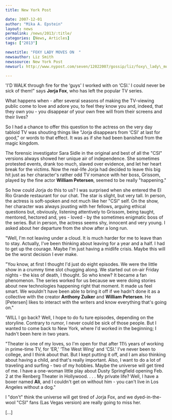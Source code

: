 ```yaml
---
title: New York Post

date: 2007-12-01
author: "Mika A. Epstein"
layout: news
permalink: /news/2013/:title/
categories: [News, Articles]
tags: ["2013"]

newstitle: "FOXY LADY MOVES ON  "
newsauthor: Liz Smith
newssource: New York Post
newsurl: http://www.nypost.com/seven/12022007/gossip/liz/foxy\_lady\_moves\_on\_670812.htm?page=0

---
```


'I'D WALK through fire for the &#8216;guys' I worked with on &#8216;CSI.' I could never be sick of them!" says **Jorja Fox**, who has left the popular TV series.

What happens when - after several seasons of making the TV-viewing public come to love and adore you, to feel they know you and, indeed, that they own you - you disappear of your own free will from their screens and their lives?

So I had a chance to offer this question to the actress on the very day tabloid TV was shouting things like "Jorja disappears from &#8216;CSI' at last for good," or words to that effect. It was as if she had been banished from the magic kingdom.

The forensic investigator Sara Sidle in the original and best of all the "CSI" versions always showed her unique air of independence. She sometimes protested events, drank too much, slaved over evidence, and let her heart break for the victims. Now the real-life Jorja had decided to leave this big hit just as her character's rather odd TV romance with her boss, Grissom, played by the fine actor **William Petersen**, seemed to be really "happening."

So how could Jorja do this to us? I was surprised when she entered the El Rio Grande restaurant for our chat. The star is slight, but very tall. In person, the actress is soft-spoken and not much like her "CSI" self. On the show, her character was always jousting with her fellows, arguing ethical questions but, obviously, listening attentively to Grissom, being taught, mentored, hectored and, yes - loved - by the sometimes enigmatic boss of the series. But in person, the actress seems shy, innocent and very young. I asked about her departure from the show after a long run.

"Well, I'm not leaving under a cloud. It is much harder for me to leave than to stay. Actually, I've been thinking about leaving for a year and a half. I had to get up the courage. Maybe I'm just having a midlife crisis. Maybe this will be the worst decision I ever make.

"You know, at first I thought I'd just do eight episodes. We were the little show in a crummy time slot chugging along. We started out on-air Friday nights - the kiss of death, I thought. So who knew? It became a fan phenomenon. The series worked for us because we were doing stories about new technologies happening right that moment. It made us feel smart. We wouldn't have been able to bring it off if we hadn't done it as a collective with the creator **Anthony Zuiker** and **William Petersen**. He [Petersen] likes to interact with the writers and know everything that's going on."

&#8216;WILL I go back? Well, I hope to do fu ture episodes, depending on the storyline. Contrary to rumor, I never could be sick of those people. But I wanted to come back to New York, where I'd worked in the beginning; I hadn't been here in two years.

"Theater is one of my loves, so I'm open for that after 11½ years of working in prime-time TV, for &#8216;ER,' &#8216;The West Wing' and &#8216;CSI.' I've never been to college, and I think about that. But I kept putting it off, and I am also thinking about having a child, and that's really important. Also, I want to do a lot of traveling and surfing - two of my hobbies. Maybe the universe will get tired of me. I have a one-woman little play about Dusty Springfield opening Feb. 2 at the Renberg Theater in Hollywood. . . . My private life? Well, I have a boxer named **Ali**, and I couldn't get on without him - you can't live in Los Angeles without a dog."

I "don't" think the universe will get tired of Jorja Fox, and we dyed-in-the-wool "CSI" fans (Las Vegas version) are really going to miss her.

[...]
